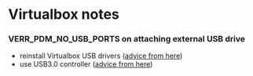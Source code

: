 # Virtualbox notes

### VERR_PDM_NO_USB_PORTS on attaching external USB drive

- reinstall Virtualbox USB drivers ([advice from here](https://forums.virtualbox.org/viewtopic.php?f=6&t=39104&start=30#p373718))
- use USB3.0 controller ([advice from here](https://www.virtualbox.org/ticket/15050))
